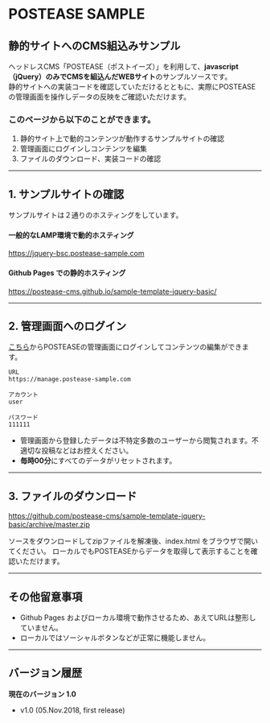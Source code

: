 # POSTEASE SAMPLE
## 静的サイトへのCMS組込みサンプル


ヘッドレスCMS「POSTEASE（ポストイーズ）」を利用して、**javascript（jQuery）のみでCMSを組込んだWEBサイト**のサンプルソースです。  
静的サイトへの実装コードを確認していただけるとともに、実際にPOSTEASEの管理画面を操作しデータの反映をご確認いただけます。

### このページから以下のことができます。 

1. 静的サイト上で動的コンテンツが動作するサンプルサイトの確認
2. 管理画面にログインしコンテンツを編集
3. ファイルのダウンロード、実装コードの確認


---


## 1. サンプルサイトの確認

サンプルサイトは２通りのホスティングをしています。

#### 一般的なLAMP環境で動的ホスティング

https://jquery-bsc.postease-sample.com

#### Github Pages での静的ホスティング

https://postease-cms.github.io/sample-template-jquery-basic/



---


## 2. 管理画面へのログイン

[こちら](https://manage.postease-sample.com)からPOSTEASEの管理画面にログインしてコンテンツの編集ができます。  

```
URL
https://manage.postease-sample.com

アカウント
user

パスワード
111111
```

- 管理画面から登録したデータは不特定多数のユーザーから閲覧されます。不適切な投稿などはお控えください。  
- **毎時00分**にすべてのデータがリセットされます。


---


## 3. ファイルのダウンロード

https://github.com/postease-cms/sample-template-jquery-basic/archive/master.zip

ソースをダウンロードしてzipファイルを解凍後、index.html をブラウザで開いてください。
ローカルでもPOSTEASEからデータを取得して表示することを確認いただけます。

---

## その他留意事項

- Github Pages およびローカル環境で動作させるため、あえてURLは整形していません。
- ローカルではソーシャルボタンなどが正常に機能しません。


---

## バージョン履歴

**現在のバージョン 1.0**

- v1.0 (05.Nov.2018, first release)
